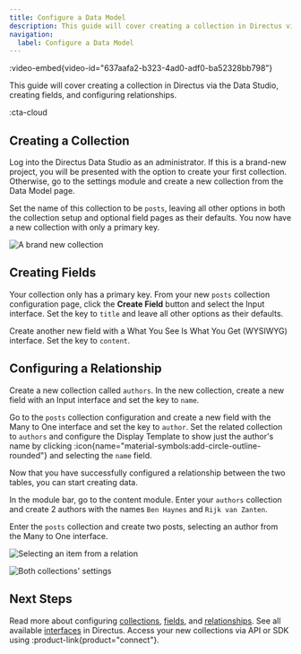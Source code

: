 ```yaml
---
title: Configure a Data Model
description: This guide will cover creating a collection in Directus via the Data Studio, creating fields, and configuring relationships.
navigation:
  label: Configure a Data Model
---
```


:video-embed{video-id="637aafa2-b323-4ad0-adf0-ba52328bb798"}

This guide will cover creating a collection in Directus via the Data Studio, creating fields, and configuring relationships.

:cta-cloud

## Creating a Collection

Log into the Directus Data Studio as an administrator. If this is a brand-new project, you will be presented with the option to create your first collection. Otherwise, go to the settings module and create a new collection from the Data Model page.

Set the name of this collection to be `posts`, leaving all other options in both the collection setup and optional field pages as their defaults. You now have a new collection with only a primary key.

![A brand new collection](https://product-team.directus.app/assets/2e088221-6bc5-4c00-b348-e23f77a9a748.webp)

## Creating Fields

Your collection only has a primary key. From your new `posts` collection configuration page, click the **Create Field** button and select the Input interface. Set the key to `title` and leave all other options as their defaults.

Create another new field with a What You See Is What You Get (WYSIWYG) interface. Set the key to `content`.

## Configuring a Relationship

Create a new collection called `authors`. In the new collection, create a new field with an Input interface and set the key to `name`.

Go to the `posts` collection configuration and create a new field with the Many to One interface and set the key to `author`. Set the related collection to `authors` and configure the Display Template to show just the author's name by clicking :icon{name="material-symbols:add-circle-outline-rounded"} and selecting the `name` field.

Now that you have successfully configured a relationship between the two tables, you can start creating data.

In the module bar, go to the content module. Enter your `authors` collection and create 2 authors with the names `Ben Haynes` and `Rijk van Zanten`.

Enter the `posts` collection and create two posts, selecting an author from the Many to One interface.

![Selecting an item from a relation](https://product-team.directus.app/assets/73e236ac-322f-4565-ba98-172a5596bcad.webp)

![Both collections' settings](https://product-team.directus.app/assets/8a641c77-e13b-4bec-ae54-085a5484cd32.webp)

## Next Steps

Read more about configuring [collections](/guides/data-model/collections), [fields](/guides/data-model/fields), and [relationships](/guides/data-model/relationships). See all available [interfaces](/guides/data-model/interfaces) in Directus. Access your new collections via API or SDK using :product-link{product="connect"}.
